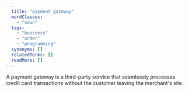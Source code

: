 ```yaml
---
  title: "payment gateway"
  wordClasses:
    - "noun"
  tags:
    - "business"
    - "order"
    - "programming"
  synonyms: []
  relatedTerms: []
  readMore: []
---
```

A payment gateway is a third-party service that seamlessly processes credit card transactions without the customer leaving the merchant's site.
